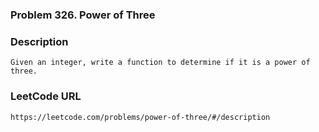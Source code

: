 ### Problem 326. Power of Three

### Description
	Given an integer, write a function to determine if it is a power of three.

### LeetCode URL
	https://leetcode.com/problems/power-of-three/#/description
